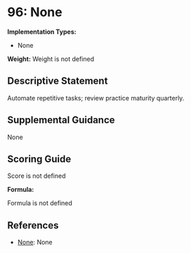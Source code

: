 # 96: None

**Implementation Types:**

- None

**Weight:** Weight is not defined

## Descriptive Statement

Automate repetitive tasks; review practice maturity quarterly.

## Supplemental Guidance

None

## Scoring Guide

Score is not defined

**Formula:**

Formula is not defined

## References

- [None](None): None


